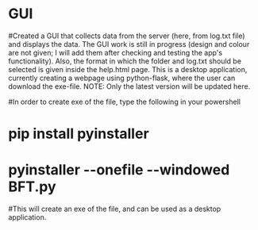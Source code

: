 # GUI
#Created a GUI that collects data from the server (here, from log.txt file) and displays the data. The GUI work is still in progress (design and colour are not given; I will add them after checking and testing the app's functionality). Also, the format in which the folder and log.txt should be selected is given inside the help.html page. This is a desktop application, currently creating a webpage using python-flask, where the user can download the exe-file. NOTE: Only the latest version will be updated here.

#In order to create exe of the file, type the following in your powershell

# pip install pyinstaller
# pyinstaller --onefile --windowed BFT.py

#This will create an exe of the file, and can be used as a desktop application.
